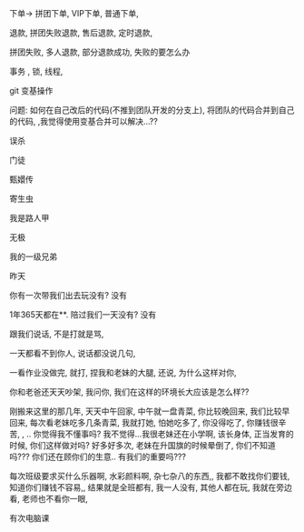 下单-> 拼团下单, VIP下单, 普通下单, 

退款, 拼团失败退款, 售后退款, 定时退款, 

拼团失败, 多人退款, 部分退款成功, 失败的要怎么办





事务 , 锁, 线程, 





git 变基操作

问题: 如何在自己改后的代码(不推到团队开发的分支上), 将团队的代码合并到自己的代码, ,我觉得使用变基合并可以解决...??





误杀

门徒

甄嬛传

寄生虫

我是路人甲

无极

我的一级兄弟

昨天













































































































你有一次带我们出去玩没有? 没有

1年365天都在**. 陪过我们一天没有? 没有

跟我们说话, 不是打就是骂, 

一天都看不到你人, 说话都没说几句, 

一看作业没做完, 就打, 捏我和老妹的大腿, 还说, 为什么这样对你, 

你和老爸还天天吵架, 我问你, 我们在这样的环境长大应该是怎么样?? 

刚搬来这里的那几年, 天天中午回家, 中午就一盘青菜, 你比较晚回来, 我们比较早回来, 每次看老妹吃多几条青菜, 我就打她, 怕她吃多了, 你没得吃了, 你赚钱很辛苦, , .. 你觉得我不懂事吗? 我不觉得...我很老妹还在小学啊, 该长身体, 正当发育的时候, 你们这样做对吗? 好多好多次, 老妹在升国旗的时候晕倒了, 你们不知道吗??? 你们还在顾你们的生意.. 有我们的重要吗??? 

每次班级要求买什么乐器啊, 水彩颜料啊, 杂七杂八的东西,, 我都不敢找你们要钱, 知道你们赚钱不容易,, 结果就是全班都有, 我一人没有, 其他人都在玩, 我就在旁边看,  老师也不看你一眼, 

有次电脑课










